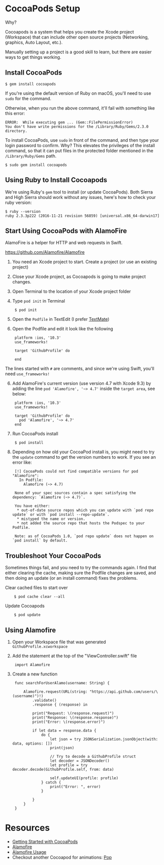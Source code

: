 # CocoaPods Setup #

Why?

Cocoapods is a system that helps you create the Xcode project (Workspace) that can include other open source projects (Networking, graphics, Auto Layout, etc.).

Manually setting up a project is a good skill to learn, but there are easier ways to get things working.

## Install CocoaPods ##

	$ gem install cocoapods

If you're using the default version of Ruby on macOS, you'll need to use `sudo` for the command.

Otherwise, when you run the above command, it'll fail with something like this error: 

	ERROR:  While executing gem ... (Gem::FilePermissionError)
    You don't have write permissions for the /Library/Ruby/Gems/2.3.0 directory.

To install CocoaPods, use `sudo` in front of the command, and then type your login password to confirm. Why? This elevates the privileges of the install command, so that it can put files in the protected folder mentioned in the `/Library/Ruby/Gems` path.

	$ sudo gem install cocoapods


## Using Ruby to Install Cocoapods ##

We're using Ruby's `gem` tool to install (or update CocoaPods). Both Sierra and High Sierra should work without any issues, here's how to check your ruby version: 

	$ ruby --version
	ruby 2.3.3p222 (2016-11-21 revision 56859) [universal.x86_64-darwin17]

## Start Using CocoaPods with AlamoFire ##

AlamoFire is a helper for HTTP and web requests in Swift.

<https://github.com/Alamofire/Alamofire>

1. You need an Xcode project to start. Create a project (or use an existing project)
2. Close your Xcode project, as Cocoapods is going to make project changes.
3. Open Terminal to the location of your Xcode project folder
4. Type `pod init` in Terminal

		$ pod init
		
		
4. Open the `Podfile` in TextEdit (I prefer [TextMate](https://macromates.com))		

5. Open the Podfile and edit it look like the following 

		platform :ios, '10.3'
		use_frameworks!
		
		target 'GithubProfile' do

		end

The lines started with `#` are comments, and since we're using Swift, you'll need `use_frameworks!`

6. Add AlamoFire's current version (use version 4.7 with Xcode 9.3) by adding the line `pod 'Alamofire', '~> 4.7'` inside the `target area`, see below:


		platform :ios, '10.3'
		use_frameworks!
		
		target 'GithubProfile' do		
		  pod 'Alamofire', '~> 4.7'
		end

6. Run CocoaPods install

		$ pod install

7. Depending on how old your CocoaPod install is, you might need to try the `update` command to get the version numbers to work. If you see an error like:

		[!] CocoaPods could not find compatible versions for pod "Alamofire":
		  In Podfile:
		    Alamofire (~> 4.7)
		
		None of your spec sources contain a spec satisfying the dependency: `Alamofire (~> 4.7)`.
		
		You have either:
		 * out-of-date source repos which you can update with `pod repo update` or with `pod install --repo-update`.
		 * mistyped the name or version.
		 * not added the source repo that hosts the Podspec to your Podfile.
		
		Note: as of CocoaPods 1.0, `pod repo update` does not happen on `pod install` by default.

## Troubleshoot Your CocoaPods

Sometimes things fail, and you need to try the commands again. I find that either clearing the cache, making sure the Podfile changes are saved, and then doing an update (or an install command) fixes the problems.

Clear cached files to start over

		$ pod cache clear --all

Update Cocoapods

		$ pod update

## Using Alamofire ##

1. Open your Workspace file that was generated `GithubProfile.xcworkspace`

2. Add the statement at the top of the "ViewController.swift" file

		import Alamofire

3. Create a new function

	    func searchForUserAlamo(username: String) {
	        
	        Alamofire.request(URL(string: "https://api.github.com/users/\(username)")!)
	            .validate()
	            .response { (response) in
	            
	            print("Request: \(response.request)")
	            print("Response: \(response.response)")
	            print("Error: \(response.error)")
	            
	            if let data = response.data {
	                do {
	                    let json = try JSONSerialization.jsonObject(with: data, options: [])
	                    print(json)
	                    
	                    // Try to decode a GithubProfile struct
	                    let decoder = JSONDecoder()
	                    let profile = try decoder.decode(GithubProfile.self, from: data)
	                    
	                    self.updateUI(profile: profile)
	                } catch {
	                    print("Error: ", error)
	                }
	
	            }
	        }
	    }



# Resources #

* [Getting Started with CocoaPods](https://guides.cocoapods.org/using/getting-started.html)
* [Alamofire](https://github.com/Alamofire/Alamofire)
* [Alamofire Usage](https://github.com/Alamofire/Alamofire/blob/master/Documentation/Usage.md)
* Checkout another Cocoapod for animations: [Pop](https://github.com/facebook/pop)



